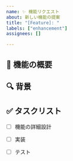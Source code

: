 ```yaml
---
name: ✨ 機能リクエスト
about: 新しい機能の提案
title: "[Feature]: "
labels: ["enhancement"]
assignees: []

---
```


## 🚀 機能の概要
<!-- 追加したい機能について簡潔に説明してください -->

## 🔍 背景
<!-- 
なぜこの機能が必要なのか、どのような課題を解決するのかを説明してください 
-->

## ✅ タスクリスト
- [ ] 機能の詳細設計
- [ ] 実装
- [ ] テスト

